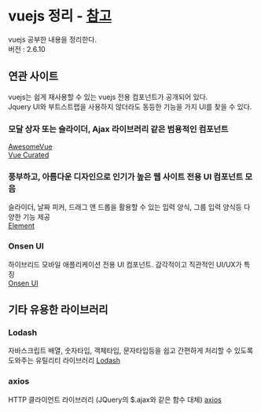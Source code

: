 # vuejs 정리 - [참고](https://rintiantta.github.io/jpub-vue/)
vuejs 공부한 내용을 정리한다.  
버전 : 2.6.10

## 연관 사이트
vuejs는 쉽게 재사용할 수 있는 vuejs 전용 컴포넌트가 공개되어 있다.  
Jquery UI와 부트스트랩을 사용하지 않더라도 동등한 기능을 가지 UI를 찾을 수 있다.  
  
### 모달 상자 또는 슬라이더, Ajax 라이브러리 같은 범용적인 컴포넌트
[AwesomeVue](https://github.com/vuejs/awesome-vue)  
[Vue Curated](https://curated.vuejs.org)

### 풍부하고, 아름다운 디자인으로 인기가 높은 웹 사이트 전용 UI 컴포넌트 모음
슬라이더, 날짜 피커, 드래그 앤 드롭을 활용할 수 있는 입력 양식, 그룹 입력 양식등 다양한 기능 제공  
[Element](http://element.eleme.io)

### Onsen UI
하이브리드 모바일 애플리케이션 전용 UI 컴포넌트. 감각적이고 직관적인 UI/UX가 특징  
[Onsen UI](https://onsen.io)


## 기타 유용한 라이브러리
### Lodash
자바스크립트 배열, 숫자타입, 객체타입, 문자타입등을 쉽고 간편하게 처리할 수 있도록 도와주는 유틸리티 라이브러리
[Lodash](https://lodash.com/)

### axios
HTTP 클라이언트 라이브러리 (JQuery의 $.ajax와 같은 함수 대체)
[axios](https://github.com/axios/axios)

